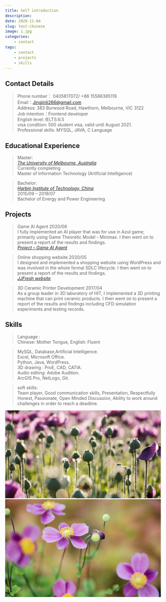 ```yaml
---
title: Self introduction
description: 
date: 2020-11-04
slug: test-chinese
image: 1.jpg
categories:
    - contact
tags:
    - contact
    - projects
    - skills
---
```


## Contact Details

>Phone number：	0405817072/ +86 15588385119   
>Email：Jingjinli266@gmail.com   
>Address: 383 Burwood Road, Hawthorn, Melbourne, VIC 3122   
>Job intention：Frontend developer   
>English level: IELTS:6.5    
>visa condition: 500 student visa, valid until August 2021.     
>Professional skills: MYSQL, JAVA, C Language  


## Educational Experience

>Master:   
> *[The University of Melbourne, Australia](https://www.unimelb.edu.au/)*   
>Currently completing   
>Master of Information Technology (Artificial Intelligence)   

>Bachelor:   
>*[Harbin Institute of Technology, China](http://en.hit.edu.cn/)*    
>2015/09 – 2019/07   
>Bachelor of Energy and Power Engineering  

## Projects

>Game AI Agent   2020/06   
>I fully implemented an AI player that was for use in Azul game; primarily using Game Theoretic Model - Minimax. I then went on to present a report of the results and findings.   
> *[Project – Game AI Agent](https://www.youtube.com/watch?v=VDc3eCZPPkc)*   

>Online shopping website   2020/05   
>I designed and implemented a shopping website using WordPress and was involved in the whole formal SDLC lifecycle. I then went on to present a report of the results and findings.   
> *[JJFresh website](https://jingjinl1.wixsite.com/jjfresh-1)*  

>3D Ceramic Printer Development   2017/04   
>As a group leader in 3D laboratory of HIT, I implemented a 3D printing machine that can print ceramic products. I then went on to present a report of the results and findings including CFD simulation experiments and testing records.   

## Skills

>Language :    
>Chinese: Mother Tongue, English: Fluent   

>MySQL, Database,Artificial Intelligence.      
>Excel, Microsoft Office.      
>Python, Java, WordPress.    
>3D drawing : ProE, CAD, CATIA.    
>Audio editing: Adobe Audition.    
>ArcGIS Pro, NetLogo, Git.   

>soft skills:    
>Team player, Good communication skills, Presentation, Respectfully Honest, Passionate, Open Minded Discussion, Ability to work around challenges in order to reach a deadline.      


![1](1.jpg)  ![2](3.jpg) 